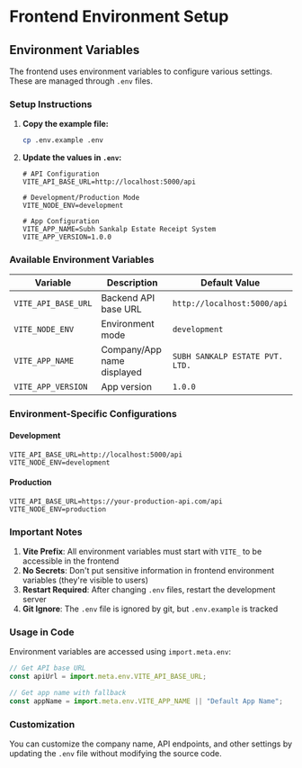 # Frontend Environment Setup

## Environment Variables

The frontend uses environment variables to configure various settings. These are managed through `.env` files.

### Setup Instructions

1. **Copy the example file:**
   ```bash
   cp .env.example .env
   ```

2. **Update the values in `.env`:**
   ```env
   # API Configuration
   VITE_API_BASE_URL=http://localhost:5000/api

   # Development/Production Mode
   VITE_NODE_ENV=development

   # App Configuration
   VITE_APP_NAME=Subh Sankalp Estate Receipt System
   VITE_APP_VERSION=1.0.0
   ```

### Available Environment Variables

| Variable | Description | Default Value |
|----------|-------------|---------------|
| `VITE_API_BASE_URL` | Backend API base URL | `http://localhost:5000/api` |
| `VITE_NODE_ENV` | Environment mode | `development` |
| `VITE_APP_NAME` | Company/App name displayed | `SUBH SANKALP ESTATE PVT. LTD.` |
| `VITE_APP_VERSION` | App version | `1.0.0` |

### Environment-Specific Configurations

#### Development
```env
VITE_API_BASE_URL=http://localhost:5000/api
VITE_NODE_ENV=development
```

#### Production
```env
VITE_API_BASE_URL=https://your-production-api.com/api
VITE_NODE_ENV=production
```

### Important Notes

1. **Vite Prefix**: All environment variables must start with `VITE_` to be accessible in the frontend
2. **No Secrets**: Don't put sensitive information in frontend environment variables (they're visible to users)
3. **Restart Required**: After changing `.env` files, restart the development server
4. **Git Ignore**: The `.env` file is ignored by git, but `.env.example` is tracked

### Usage in Code

Environment variables are accessed using `import.meta.env`:

```javascript
// Get API base URL
const apiUrl = import.meta.env.VITE_API_BASE_URL;

// Get app name with fallback
const appName = import.meta.env.VITE_APP_NAME || "Default App Name";
```

### Customization

You can customize the company name, API endpoints, and other settings by updating the `.env` file without modifying the source code.